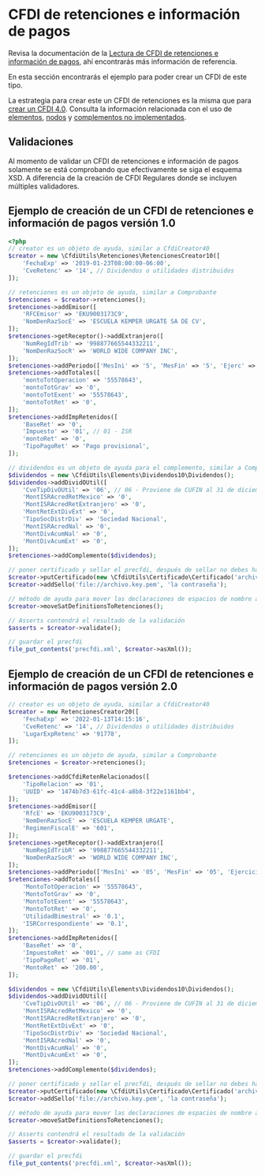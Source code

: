 # CFDI de retenciones e información de pagos

Revisa la documentación de la [Lectura de CFDI de retenciones e información de pagos](../leer/leer-cfdi-retenciones.md),
ahí encontrarás más información de referencia.

En esta sección encontrarás el ejemplo para poder crear un CFDI de este tipo.

La estrategia para crear este un CFDI de retenciones es la misma que para [crear un CFDI 4.0](../crear/crear-cfdi-40.md).
Consulta la información relacionada con el uso de [elementos](../componentes/elements.md),
[nodos](../componentes/nodes.md) y [complementos no implementados](../crear/complementos-aun-no-implementados.md).

## Validaciones

Al momento de validar un CFDI de retenciones e información de pagos solamente se está comprobando que efectivamente
se siga el esquema XSD. A diferencia de la creación de CFDI Regulares donde se incluyen múltiples validadores.

## Ejemplo de creación de un CFDI de retenciones e información de pagos versión 1.0

```php
<?php
// creator es un objeto de ayuda, similar a CfdiCreator40
$creator = new \CfdiUtils\Retenciones\RetencionesCreator10([
    'FechaExp' => '2019-01-23T08:00:00-06:00',
    'CveRetenc' => '14', // Dividendos o utilidades distribuidos
]);

// retenciones es un objeto de ayuda, similar a Comprobante
$retenciones = $creator->retenciones();
$retenciones->addEmisor([
    'RFCEmisor' => 'EKU9003173C9',
    'NomDenRazSocE' => 'ESCUELA KEMPER URGATE SA DE CV',
]);
$retenciones->getReceptor()->addExtranjero([
    'NumRegIdTrib' => '998877665544332211',
    'NomDenRazSocR' => 'WORLD WIDE COMPANY INC',
]);
$retenciones->addPeriodo(['MesIni' => '5', 'MesFin' => '5', 'Ejerc' => '2018']);
$retenciones->addTotales([
    'montoTotOperacion' => '55578643',
    'montoTotGrav' => '0',
    'montoTotExent' => '55578643',
    'montoTotRet' => '0',
]);
$retenciones->addImpRetenidos([
    'BaseRet' => '0',
    'Impuesto' => '01', // 01 - ISR
    'montoRet' => '0',
    'TipoPagoRet' => 'Pago provisional',
]);

// dividendos es un objeto de ayuda para el complemento, similar a Comprobante
$dividendos = new \CfdiUtils\Elements\Dividendos10\Dividendos();
$dividendos->addDividOUtil([
    'CveTipDivOUtil' => '06', // 06 - Proviene de CUFIN al 31 de diciembre 2013
    'MontISRAcredRetMexico' => '0',
    'MontISRAcredRetExtranjero' => '0',
    'MontRetExtDivExt' => '0',
    'TipoSocDistrDiv' => 'Sociedad Nacional',
    'MontISRAcredNal' => '0',
    'MontDivAcumNal' => '0',
    'MontDivAcumExt' => '0',
]);
$retenciones->addComplemento($dividendos);

// poner certificado y sellar el precfdi, después de sellar no debes hacer cambios
$creator->putCertificado(new \CfdiUtils\Certificado\Certificado('archivo.cer'));
$creator->addSello('file://archivo.key.pem', 'la contraseña');

// método de ayuda para mover las declaraciones de espacios de nombre al nodo raíz
$creator->moveSatDefinitionsToRetenciones();

// Asserts contendrá el resultado de la validación
$asserts = $creator->validate();

// guardar el precfdi
file_put_contents('precfdi.xml', $creator->asXml());
```

## Ejemplo de creación de un CFDI de retenciones e información de pagos versión 2.0

```php
// creator es un objeto de ayuda, similar a CfdiCreator40
$creator = new RetencionesCreator20([
    'FechaExp' => '2022-01-13T14:15:16',
    'CveRetenc' => '14', // Dividendos o utilidades distribuidos
    'LugarExpRetenc' => '91778',
]);

// retenciones es un objeto de ayuda, similar a Comprobante
$retenciones = $creator->retenciones();

$retenciones->addCfdiRetenRelacionados([
    'TipoRelacion' => '01',
    'UUID' => '1474b7d3-61fc-41c4-a8b8-3f22e1161bb4',
]);
$retenciones->addEmisor([
    'RfcE' => 'EKU9003173C9',
    'NomDenRazSocE' => 'ESCUELA KEMPER URGATE',
    'RegimenFiscalE' => '601',
]);
$retenciones->getReceptor()->addExtranjero([
    'NumRegIdTribR' => '998877665544332211',
    'NomDenRazSocR' => 'WORLD WIDE COMPANY INC',
]);
$retenciones->addPeriodo(['MesIni' => '05', 'MesFin' => '05', 'Ejercicio' => '2021']);
$retenciones->addTotales([
    'MontoTotOperacion' => '55578643',
    'MontoTotGrav' => '0',
    'MontoTotExent' => '55578643',
    'MontoTotRet' => '0',
    'UtilidadBimestral' => '0.1',
    'ISRCorrespondiente' => '0.1',
]);
$retenciones->addImpRetenidos([
    'BaseRet' => '0',
    'ImpuestoRet' => '001', // same as CFDI
    'TipoPagoRet' => '01',
    'MontoRet' => '200.00',
]);

$dividendos = new \CfdiUtils\Elements\Dividendos10\Dividendos();
$dividendos->addDividOUtil([
    'CveTipDivOUtil' => '06', // 06 - Proviene de CUFIN al 31 de diciembre 2013
    'MontISRAcredRetMexico' => '0',
    'MontISRAcredRetExtranjero' => '0',
    'MontRetExtDivExt' => '0',
    'TipoSocDistrDiv' => 'Sociedad Nacional',
    'MontISRAcredNal' => '0',
    'MontDivAcumNal' => '0',
    'MontDivAcumExt' => '0',
]);
$retenciones->addComplemento($dividendos);

// poner certificado y sellar el precfdi, después de sellar no debes hacer cambios
$creator->putCertificado(new \CfdiUtils\Certificado\Certificado('archivo.cer'));
$creator->addSello('file://archivo.key.pem', 'la contraseña');

// método de ayuda para mover las declaraciones de espacios de nombre al nodo raíz
$creator->moveSatDefinitionsToRetenciones();

// Asserts contendrá el resultado de la validación
$asserts = $creator->validate();

// guardar el precfdi
file_put_contents('precfdi.xml', $creator->asXml());
```
